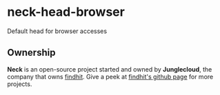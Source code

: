 neck-head-browser
=================

Default head for browser accesses

Ownership
---------

**Neck** is an open-source project started and owned by **Junglecloud**, the company that owns [findhit](https://www.findhit.com/).
Give a peek at [findhit's github page](http://findhit.github.io/) for more projects.

